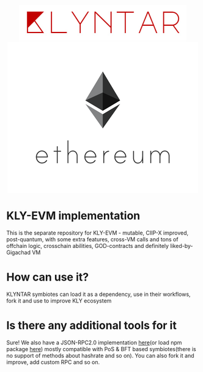 <div align="center">

<img src="./images/KLY.jpg">

<img src="./images/EVM.png">

</div>


# KLY-EVM implementation

This is the separate repository for KLY-EVM - mutable, CIIP-X improved, post-quantum, with some extra features, cross-VM calls and tons of offchain logic, crosschain abilities, GOD-contracts and definitely liked-by-Gigachad VM

# How can use it?

KLYNTAR symbiotes can load it as a dependency, use in their workflows, fork it and use to improve KLY ecosystem

# Is there any additional tools for it

Sure! We also have a JSON-RPC2.0 implementation <a href="https://github.com/KLYN74R/KlyntarEVMJsonRPC">here</a>(or load npm package <a href="https://www.npmjs.com/package/@klyntar/klyntarevmjsonrpc">here</a>) mostly compatible with PoS & BFT based symbiotes(there is no support of methods about hashrate and so on). You can also fork it and improve, add custom RPC and so on.